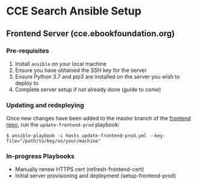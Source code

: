 # CCE Search Ansible Setup

## Frontend Server (cce.ebookfoundation.org)

### Pre-requisites
1. Install `ansible` on your local machine
2. Ensure you have obtained the SSH key for the server 
3. Ensure Python 3.7 and pip3 are installed on the server you wish to deploy to
4. Complete server setup if not already done (guide to come)


### Updating and redeploying

Once new changes have been added to the master branch of the [frontend repo](https://github.com/EbookFoundation/cce-search-prototype), run the `update-frontend-prod` playbook:
```
$ ansible-playbook -i hosts update-frontend-prod.yml --key-file="/path/to/key/on/your/machine"
```

### In-progress Playbooks
- Manually renew HTTPS cert (refresh-frontend-cert)
- Initial server provisioning and deployment (setup-frontend-prod)
